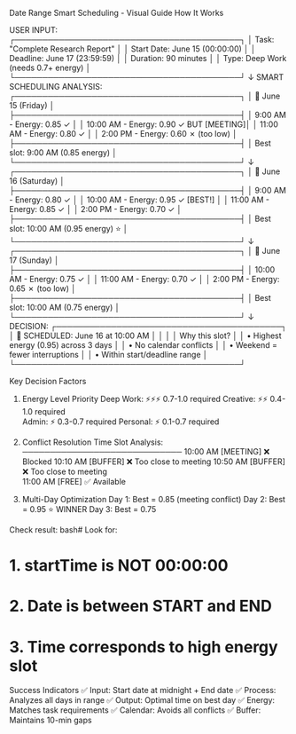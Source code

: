 Date Range Smart Scheduling - Visual Guide
How It Works


USER INPUT:
┌─────────────────────────────────────────┐
│ Task: "Complete Research Report"         │
│ Start Date: June 15 (00:00:00)         │
│ Deadline: June 17 (23:59:59)           │
│ Duration: 90 minutes                    │
│ Type: Deep Work (needs 0.7+ energy)    │
└─────────────────────────────────────────┘
                    ↓
SMART SCHEDULING ANALYSIS:
┌─────────────────────────────────────────┐
│ 📅 June 15 (Friday)                     │
├─────────────────────────────────────────┤
│ 9:00 AM  - Energy: 0.85 ✓              │
│ 10:00 AM - Energy: 0.90 ✓ BUT [MEETING]│
│ 11:00 AM - Energy: 0.80 ✓              │
│ 2:00 PM  - Energy: 0.60 ✗ (too low)    │
├─────────────────────────────────────────┤
│ Best slot: 9:00 AM (0.85 energy)       │
└─────────────────────────────────────────┘
                    ↓
┌─────────────────────────────────────────┐
│ 📅 June 16 (Saturday)                   │
├─────────────────────────────────────────┤
│ 9:00 AM  - Energy: 0.80 ✓              │
│ 10:00 AM - Energy: 0.95 ✓ [BEST!]      │
│ 11:00 AM - Energy: 0.85 ✓              │
│ 2:00 PM  - Energy: 0.70 ✓              │
├─────────────────────────────────────────┤
│ Best slot: 10:00 AM (0.95 energy) ⭐   │
└─────────────────────────────────────────┘
                    ↓
┌─────────────────────────────────────────┐
│ 📅 June 17 (Sunday)                     │
├─────────────────────────────────────────┤
│ 10:00 AM - Energy: 0.75 ✓              │
│ 11:00 AM - Energy: 0.70 ✓              │
│ 2:00 PM  - Energy: 0.65 ✗ (too low)    │
├─────────────────────────────────────────┤
│ Best slot: 10:00 AM (0.75 energy)      │
└─────────────────────────────────────────┘
                    ↓
DECISION:
┌─────────────────────────────────────────┐
│ 🎯 SCHEDULED: June 16 at 10:00 AM      │
│                                         │
│ Why this slot?                          │
│ • Highest energy (0.95) across 3 days  │
│ • No calendar conflicts                 │
│ • Weekend = fewer interruptions         │
│ • Within start/deadline range           │
└─────────────────────────────────────────┘


Key Decision Factors
1. Energy Level Priority
Deep Work:     ⚡⚡⚡ 0.7-1.0 required
Creative:      ⚡⚡  0.4-1.0 required  
Admin:         ⚡   0.3-0.7 required
Personal:      ⚡   0.1-0.7 required

2. Conflict Resolution
Time Slot Analysis:
─────────────────────────────
10:00 AM  [MEETING] ❌ Blocked
10:10 AM  [BUFFER]  ❌ Too close to meeting
10:50 AM  [BUFFER]  ❌ Too close to meeting  
11:00 AM  [FREE]    ✅ Available

3. Multi-Day Optimization
Day 1: Best = 0.85 (meeting conflict)
Day 2: Best = 0.95 ⭐ WINNER
Day 3: Best = 0.75

Check result:
bash# Look for:
# 1. startTime is NOT 00:00:00
# 2. Date is between START and END
# 3. Time corresponds to high energy slot

Success Indicators
✅ Input: Start date at midnight + End date
✅ Process: Analyzes all days in range
✅ Output: Optimal time on best day
✅ Energy: Matches task requirements
✅ Calendar: Avoids all conflicts
✅ Buffer: Maintains 10-min gaps